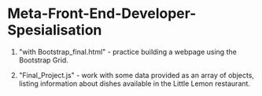 # Meta-Front-End-Developer-Spesialisation

1. "with Bootstrap_final.html" - practice building a webpage using the Bootstrap Grid.

2. "Final_Project.js" - work with some data provided as an array of objects, listing information about dishes available in the Little Lemon restaurant.
